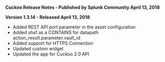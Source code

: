 **Cuckoo Release Notes - Published by Splunk Community April 13, 2018**


**Version 1.3.14 - Released April 13, 2018**

* Added REST API port parameter in the asset configuration
* Added sha1 as a CONTAINS for datapath action\_result.parameter.vault\_id
* Added support for HTTPS Connection
* Updated custom widget
* Updated the app for Cuckoo 2.0 API
